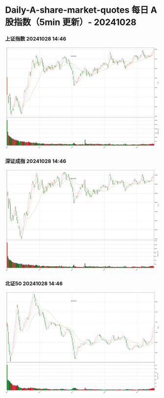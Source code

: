 
# Daily-A-share-market-quotes 每日 A 股指数（5min 更新）- 20241028

### 上证指数 20241028 14:46
![](./fig/2024/10/20241028-sh000001.png)

### 深证成指 20241028 14:46
![](./fig/2024/10/20241028-sz399001.png)

### 北证50 20241028 14:46
![](./fig/2024/10/20241028-bj899050.png)
